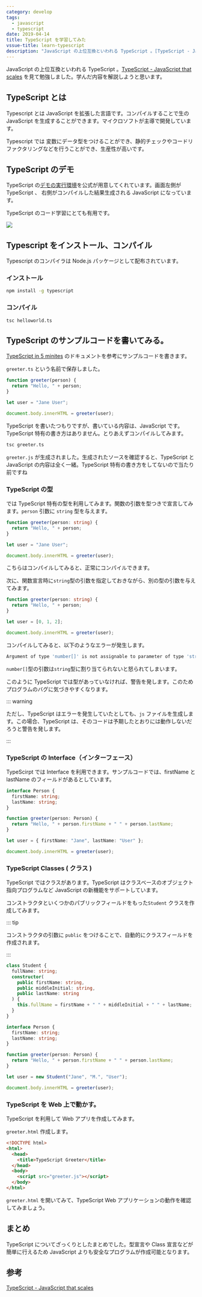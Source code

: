 ```yaml
---
category: develop
tags:
  - javascript
  - typescript
date: 2019-04-14
title: TypeScript を学習してみた
vssue-title: learn-typescript
description: "JavaScript の上位互換といわれる TypeScript 。[TypeScript - JavaScript that scales](https://www.typescriptlang.org/) を見て勉強しました。学んだ内容を解説しようと思います。"
---
```


JavaScript の上位互換といわれる TypeScript 。[TypeScript - JavaScript that scales](https://www.typescriptlang.org/) を見て勉強しました。学んだ内容を解説しようと思います。

<!-- more -->

## TypeScript とは

Typescript とは JavaScript を拡張した言語です。コンパイルすることで生の JavaScript を生成することができます。マイクロソフトが主導で開発しています。

Typescript では 変数にデータ型をつけることができ、静的チェックやコードリファクタリングなどを行うことができ、生産性が高いです。

## TypeScript のデモ

TypeScript の[デモの実行環境](https://www.typescriptlang.org/play/)を公式が用意してくれています。画面左側が TypeScript 、 右側がコンパイルした結果生成される JavaScript になっています。

TypeScript のコード学習にとても有用です。

![](./images/ts-playground.png)

## Typescript をインストール、コンパイル

Typescript のコンパイラは Node.js パッケージとして配布されています。

### インストール

```bash
npm install -g typescript
```

### コンパイル

```
tsc helloworld.ts
```

## TypeScript のサンプルコードを書いてみる。

[TypeScript in 5 minites](https://www.typescriptlang.org/docs/handbook/typescript-in-5-minutes.html) のドキュメントを参考にサンプルコードを書きます。

`greeter.ts` という名前で保存しました。

```ts
function greeter(person) {
  return "Hello, " + person;
}

let user = "Jane User";

document.body.innerHTML = greeter(user);
```

TypeScript を書いたつもりですが、書いている内容は、JavaScript です。TypeScript 特有の書き方はありません。とりあえずコンパイルしてみます。

```bash
tsc greeter.ts
```

`greeter.js` が生成されました。生成されたソースを確認すると、TypeScript と JavaScript の内容は全く一緒。TypeScript 特有の書き方をしてないので当たり前ですね

### TypeScript の型

では TypeScript 特有の型を利用してみます。関数の引数を型つきで宣言してみます。`person` 引数に `string` 型を与えます。

```ts
function greeter(person: string) {
  return "Hello, " + person;
}

let user = "Jane User";

document.body.innerHTML = greeter(user);
```

こちらはコンパイルしてみると、正常にコンパイルできます。

次に、関数宣言時に`string`型の引数を指定しておきながら、別の型の引数を与えてみます。

```ts
function greeter(person: string) {
  return "Hello, " + person;
}

let user = [0, 1, 2];

document.body.innerHTML = greeter(user);
```

コンパイルしてみると、以下のようなエラーが発生します。

```bash
Argument of type 'number[]' is not assignable to parameter of type 'string'.
```

`number[]`型の引数は`string`型に割り当てられないと怒られてしまいます。

このように TypeScript では型があっていなければ、警告を発します。このためプログラムのバグに気づきやすくなります。

::: warning

ただし、TypeScript はエラーを発生していたとしても、`js` ファイルを生成します。この場合、TypeScript は、そのコードは予期したとおりには動作しないだろうと警告を発します。

:::

### TypeScript の Interface（インターフェース）

TypeScirpt では Interface を利用できます。サンプルコードでは、firstName と lastName のフィールドがあるとしています。

```ts
interface Person {
  firstName: string;
  lastName: string;
}

function greeter(person: Person) {
  return "Hello, " + person.firstName + " " + person.lastName;
}

let user = { firstName: "Jane", lastName: "User" };

document.body.innerHTML = greeter(user);
```

### TypeScript Classes ( クラス )

TypeScript ではクラスがあります。TypeScript はクラスベースのオブジェクト指向プログラムなど JavaScript の新機能をサポートしています。

コンストラクタといくつかのパブリックフィールドをもった`Student` クラスを作成してみます。

::: tip

コンストラクタの引数に `public` をつけることで、自動的にクラスフィールドを作成されます。

:::

```ts
class Student {
  fullName: string;
  constructor(
    public firstName: string,
    public middleInitial: string,
    public lastName: string
  ) {
    this.fullName = firstName + " " + middleInitial + " " + lastName;
  }
}

interface Person {
  firstName: string;
  lastName: string;
}

function greeter(person: Person) {
  return "Hello, " + person.firstName + " " + person.lastName;
}

let user = new Student("Jane", "M.", "User");

document.body.innerHTML = greeter(user);
```

### TypeScript を Web 上で動かす。

TypeScript を利用して Web アプリを作成してみます。

`greeter.html` 作成します。

```html
<!DOCTYPE html>
<html>
  <head>
    <title>TypeScript Greeter</title>
  </head>
  <body>
    <script src="greeter.js"></script>
  </body>
</html>
```

`greeter.html` を開いてみて、TypeScript Web アプリケーションの動作を確認してみましょう。

## まとめ

TypeScript についてざっくりとしたまとめでした。型宣言や Class 宣言などが簡単に行えるため JavaScript よりも安全なプログラムが作成可能となります。

## 参考

[TypeScript - JavaScript that scales](https://www.typescriptlang.org/)
